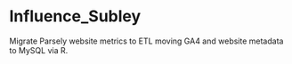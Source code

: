 # Influence_Subley
 Migrate Parsely website metrics to ETL moving GA4 and website metadata to MySQL via R.

